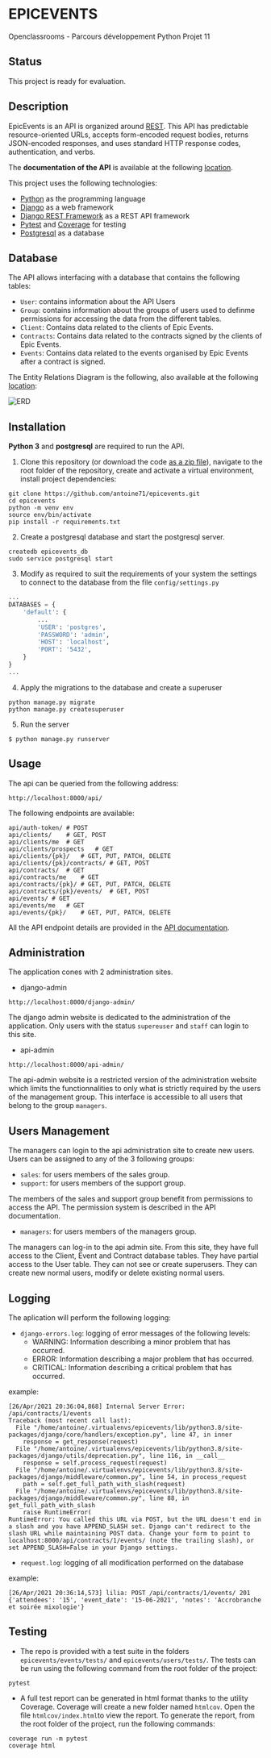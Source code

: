 # EPICEVENTS

Openclassrooms - Parcours développement Python Projet 11

## Status

This project is ready for evaluation.

## Description

EpicEvents is an API is organized around  [REST](https://fr.wikipedia.org/wiki/Representational_state_transfer). This API has predictable resource-oriented URLs, accepts form-encoded request bodies, returns JSON-encoded responses, and uses standard HTTP response codes, authentication, and verbs.

The **documentation of the API** is available at the following [location](https://documenter.getpostman.com/view/14947762/TzJu9x5r).

This project uses the following technologies:

* [Python](https://www.python.org) as the programming language
* [Django](https://www.djangoproject.com/) as a web framework
* [Django REST Framework](https://www.django-rest-framework.org/) as a REST API framework
* [Pytest](https://pytest.org) and [Coverage](https://pypi.org/project/coverage/) for testing
* [Postgresql](https://www.postgresql.org/) as a database

## Database

The API allows interfacing with a database that contains the following tables:

* `User`: contains information about the API Users
* `Group`: contains information about the groups of users used to definme permissions for accessing the data from the different tables.
* `Client`: Contains data related to the clients of Epic Events.
* `Contracts`: Contains data related to the contracts signed by the clients of Epic Events.
* `Events`: Contains data related to the events organised by Epic Events after a contract is signed.

The Entity Relations Diagram is the following, also available at the following [location](https://viewer.diagrams.net/?highlight=0000ff&edit=_blank&layers=1&nav=1&title=ERD.drawio#R7Z1bc6M4Fsc%2Fjat2H5LiYhz7MfGlp3e7a1Od3t3ZeUmpjWLTA4gFObH7048EAmwLOxAMEjJVmWkjsMD6H%2F10O0cMzKm3%2FRSCYP0V2dAdGJq9HZizgWHoY2tI%2FqEpuyRlMjSThFXo2OyiPOHJ%2BQVZosZSN44No4MLMUIudoLDxCXyfbjEB2kgDNHb4WUvyD28awBWkEt4WgKXT%2F2vY%2BN1kjq2tDz9N%2Bis1umddY2d8UB6MUuI1sBGbwdJcIsXyMfsER9h6AEf%2Bpic%2BQrCP2E4sOZrjOkvvR8YC%2FL3Qq%2B%2BXSG0ciEInOh2iTySvIzIJYsX4DkuLea9jB5YRuR25nxgTkOEcPLJ206hS7VKZUieaXHibFYOIc23xBfM2VwP3ubz2Wf%2Fd7j5w37Sf%2FznhuXyCtwNK99%2FR8nTkfLBu7TQSVEF9CMGP2jSQ4RBiJltmBpJIGpj4Pjkq%2BZMj49dFwSRE1%2BepKwd1%2F4CdmiD04zSo4cXZwvtb4lp0GuJlXwhmdFDmjkt5Cf2MPQ0cJ2VTz4vyS%2Bnd3wIYUSe5QuIMLuCL5v0h8IQw%2B1eEiurTxB5EIc7cgk7e2OmFs8qSnb8lpudYbK09Z7JGWOWCJgdrbLMc3nIB6ZQBbUMTq2TSpHfjh3gfiNVEPirWLRDTWjB2iEKvoNwBTFLCJBDi3T%2BCpNKEJe%2B47pT5CIqrY98mhNGATvpwpf0uz8QxsT4mYKsOLJM46KwHsgfKZypdmsNLPK4U3Ks58fkj14e4inyIxwSg6J5QKLrG6TaFuh61qrfFzvVtqS0ZlPKmpyyj%2F%2Bspm1MW5BrW1k27Ui241qHSHG%2BuDEw145tQ7%2B8HkZpPfYEaLX8h1z5bwgHn8l3xIqQoi659iEKwNLxV1%2BSb46OVLLaUml7utZobapmdYKHx5p2gIcj0Twc1VT24hUR2k6aX00YWqXFEAXDu0IY%2BsCDcb9Xm65BuHCga%2F9Nt7S%2Fy07IVqSShYjjnojNEHEimogTdYk4Li2GKCKmQ7%2B90g9AFL2h0OaQaIxVRmJ5rWRBos7PcfRMvAgTdUM0FPW6MyISU1Evr4cwLPLTFtADjjuYGoN7clNtTo9iLiqMxApCycJEg%2B%2Fi90y8DBMt0Uw06o4BJGZiZrfyMtHgO%2BovThjh5yscP1eQSxYymnxPvyfjZcg4Fk1Gs%2B5IQGIyZnYrLxlNvrPugj0wxp3Gq2FjBcEEsPEfv34ZIwwXN6b1%2F8%2Bzn1v8%2BrgscBbo0XgRNBplXQsak1aNcfRZq5UCjIVPyI%2Bineg5wuDlJekvPiDkQuArNI6uKZQsQOS9BnogXgaIQ9FA5F0LFqIdckog8dBnp1y1G5YWRxQfeWeAVYg2QRdR2KxA0gyi%2BRZt6jqx%2F%2BsJya7IsfTIrXRYNGFoFal115hc3WjHxPuVZnZdy7G0UNzGtOUbMpU8S02pWq%2FiR%2BSbr2UMw%2BvyLq2g1JlmzGhVuX6VrCkuFjmYtstFhVfJTPlXycwqq2SGpfRE8EUWyVoFYzo678F4cTAW%2BZm2Csahwotkmd3KC8YhPxN%2FsEh2PVysIJYsXBzXddLuuXiKi4W%2Bpq2CcVK30ZMYjJnhygvGCd8uJb6mMRSvwtG0gkqyEHHCN2c9ES9ExNITx42Jy0%2FzK0PEzHAlJiI%2FbR%2Bs41KjROQ6i0p7U1WQSxo09tHrjaGxyNW0XTQqHMA%2BkT%2BCfcLP3Hvoh%2BNeJxsvEsbeLhv7OPam2Fjoa9ouGxUOZZ90IZadn8ggZRo%2Fsa2qw2ldsWQBo671TviNkbHI6bRVMupa3ekSidGYm67MbOSnNJbIC4C%2F21uB4aI4NaX7j1WEk4eT3fBp7CQn78Rzsu7cidSclN%2BnUdf4%2BQ0bYPi8DCHIupEz8vG740HV%2B5FVFJMHkL1zY1OANDXxgFTYvTE3XZkByU9yxIDcBPY1ArKDPo51Fzd7Pp7ko%2FComCE%2FOlAgvPO8HcsLyyHfm4%2BAC6PnOPhv2YVAGQFqSQNKfihAiEKAsuzDPfdhV3WWsbnXiAy70fUXH%2B%2BZmXZ34j2HfMdfpXjPofxd%2FyHf818yHnagIbtgxGcFrWRpy6y%2B098UGYVHfFp1VwQknhKx5O%2FkW3wnPwjRT1KkxTujqr2mVkEwAWws3qWsD25qio1tBn0WbzGkRmzTebuVgo3Fxc879USEPeq6Y9UVSpb%2Bol6wvU4PxctAUXzEp16wdU8XsfiO6UrBxRPPyM9UAQ9t6A%2BjYFy4CGCFsFhbKFm4aPV9xcawKDzsc6RGZ%2FG84coLxRHfWQzAzqMbytkb%2BEzdC3LvAtXhWEEvWdioF7xMsIfjheAoPPBTr%2F26QYnpmJuuvHjUC94JeMWuqRUUkweQ%2FSpMU4AUH%2F2p6wqvw%2BSmKzMg%2BTmrK3ZNraCYLIC06k5L9Xw8yUfhMaAWP%2BWlqmuqVV4eYavWvDtVZzZvFyCTLIQc8WOAmGUnJbsih9Sj94%2FoZYOVmvNHHXWjvy%2FeHzUz6%2B74o4743r5K%2Fqgj%2Bfv7I767f53%2BqBW0kqYd63v6TZFRuD%2FqqG4UhsTzICP5e%2FYjvmcPMIa%2BDWn3jE6BfCYVYwVD1WdAKmglDRZ794KmsCj8%2FSPp5jJKYlF%2B74K7gm32X2PfgqvyK6iglCxQ1PWeik1RUQJfVENhLuamKy8YdYMno49w2ln8Drfqe6JWkEkaKpr8VHBPxQtRUbgrql7wpnF1qGiWV0Schz4%2Fv0s3THXhtW0mXUUtaeBo9HBsDI7iXVENleFodACOBg%2FHK3ZFraCYPIDs4zubAqQErqiGyvGdRgfiOw1%2BDeyKXVErKCYLIMf9AnVjfBTuijq%2BHlfUsfwL1mN%2BwXoTwbADPjwCRJKFj7pRYiN2aK9gWhakBBy8%2BwZdgB3kz%2FMzSYklnqk6%2BckPa%2By5rBZA374Pw7iA599%2BwRB9R1%2BBvxswf9b8nAd8%2B1%2BxxOQ%2B4e73tFLRg%2F%2FRg1srPZxt90%2FOduzo58YL2FOMkjuzo%2FHg0Hs2O144tMiSrLYOpvfUbzXNYMfJbcfsKL8rPdjtHTzCkPQBYrdY9lg2y%2FmsX2yENuESnlGIyYHTNufUdenOvFSssnzIfGv3bS1LDGORX%2BHB8xZZILvHI220ctu%2BuWN4Tl09U1fLNIvkp7Nv5XbMZ5Q2NCyj4bGjb1I2XEZxhch%2BeJ06UmLhsq06wgiYWeqBlVrnrVRElfq44aczt%2B9afur%2FL43lH7uwG9qRwZa1%2FOxFHSwj6zijpi0%2FbXfas%2Fy8BXi%2FadCr2XFaZ7QKdebj5pvuLvuu%2BY5kA%2Ffw7sh8jQ%2Bar3GUkTlp23xL7HXQg7siuKWx05vxkXmlDUFVO9XfyedyZlq4r2DBfiufQrQJOFO9wmCwm5Fx1AQWeToVjXP147byYrth1t5BRcFwsPOGXSscrNWdTgs2Z%2BloONh505ViGqn4EflF4RWlYQfmkT4WC1ZXqDNTSUWtb3PC9W%2B0bQqLRbFg7VZKNd5ne95uJWYiv4pV%2BE4CS5V3EtQVShYmmlLNrh%2BcOz8a%2FNgwdX%2FGe388WXoG%2FGxbKM%2FA0zyakbbSGPbKU9um%2Fk5ODY89h3x%2Fdx44S9bEGtr942fy%2Fxvy3zw2TfIhtU56euaAVQg8zqZJ%2FcSHRkoaTPQnPGJLAW64USWt7c4SuPfshEeoEdeIt7WD4RMBDL3nWwiCeMi68W3ql5F3nBObNiyuI32BwWkWjXh6%2BDIqaiiOJ9RK8IYchgjhffXJT15%2FRTakV%2FwF):

![ERD](ERD.png)

## Installation

**Python 3** and **postgresql** are required to run the API.

1. Clone this repository (or download the code [as a zip file](https://github.com/antoine71/epicevents/archive/main.zip)), navigate to the root folder of the repository, create and activate a virtual environment, install project dependencies:

```shell
git clone https://github.com/antoine71/epicevents.git
cd epicevents
python -m venv env
source env/bin/activate
pip install -r requirements.txt
```

2. Create a postgresql database and start the postgresql server.

```shell
createdb epicevents_db
sudo service postgresql start
```

3. Modify as required to suit the requirements of your system the settings to connect to the database from the file `config/settings.py`

```python
...
DATABASES = {
    'default': {
        ...
        'USER': 'postgres',
        'PASSWORD': 'admin',
        'HOST': 'localhost',
        'PORT': '5432',
    }
}
...
```

4. Apply the migrations to the database and create a superuser

```shell
python manage.py migrate
python manage.py createsuperuser
```

5. Run the server

```shell
$ python manage.py runserver
```

## Usage

The api can be queried from the following address:

```
http://localhost:8000/api/
```

The following endpoints are available:

```
api/auth-token/ # POST
api/clients/	# GET, POST
api/clients/me	# GET
api/clients/prospects	# GET
api/clients/{pk}/	# GET, PUT, PATCH, DELETE
api/clients/{pk}/contracts/	# GET, POST
api/contracts/	# GET
api/contracts/me	# GET
api/contracts/{pk}/	# GET, PUT, PATCH, DELETE
api/contracts/{pk}/events/	# GET, POST
api/events/	# GET
api/events/me	# GET
api/events/{pk}/	# GET, PUT, PATCH, DELETE
```

All the API endpoint details are provided in the [API documentation](https://documenter.getpostman.com/view/14947762/TzJu9x5r).

## Administration

The application cones with 2 administration sites.

* django-admin

```
http://localhost:8000/django-admin/
```

The django admin website is dedicated to the administration of the application.
Only users with the status `supereuser` and `staff` can login to this site.


* api-admin

```
http://localhost:8000/api-admin/
```

The api-admin website is a restricted version of the administration website which limits the functionnalities to only what is strictly required by the users of the management group.
This interface is accessible to all users that belong to the group `managers`.

## Users Management

The managers can login to the api administration site to create new users. Users can be assigned to any of the 3 following groups:

* `sales`: for users members of the sales group.
* `support`: for users members of the support group.

The members of the sales and support group benefit from permissions to access the API. The permission system is described in the API documentation.

* `managers`: for users members of the managers group.

The managers can log-in to the api admin site. From this site, they have full access to the Client, Event and Contract database tables. They have partial access to the User table. They can not see or create superusers. They can create new normal users, modify or delete existing normal users.

## Logging

The aplication will perform the following logging:

* `django-errors.log`: logging of error messages of the following levels:
    * WARNING: Information describing a minor problem that has occurred.
    * ERROR: Information describing a major problem that has occurred.
    * CRITICAL: Information describing a critical problem that has occurred.

example:
```
[26/Apr/2021 20:36:04,868] Internal Server Error: /api/contracts/1/events
Traceback (most recent call last):
  File "/home/antoine/.virtualenvs/epicevents/lib/python3.8/site-packages/django/core/handlers/exception.py", line 47, in inner
    response = get_response(request)
  File "/home/antoine/.virtualenvs/epicevents/lib/python3.8/site-packages/django/utils/deprecation.py", line 116, in __call__
    response = self.process_request(request)
  File "/home/antoine/.virtualenvs/epicevents/lib/python3.8/site-packages/django/middleware/common.py", line 54, in process_request
    path = self.get_full_path_with_slash(request)
  File "/home/antoine/.virtualenvs/epicevents/lib/python3.8/site-packages/django/middleware/common.py", line 88, in get_full_path_with_slash
    raise RuntimeError(
RuntimeError: You called this URL via POST, but the URL doesn't end in a slash and you have APPEND_SLASH set. Django can't redirect to the slash URL while maintaining POST data. Change your form to point to localhost:8000/api/contracts/1/events/ (note the trailing slash), or set APPEND_SLASH=False in your Django settings.
```

* `request.log`: logging of all modification performed on the database

example:
```
[26/Apr/2021 20:36:14,573] lilia: POST /api/contracts/1/events/ 201 {'attendees': '15', 'event_date': '15-06-2021', 'notes': 'Accrobranche et soirée mixologie'}
```

## Testing

* The repo is provided with a test suite in the folders `epicevents/events/tests/` and `epicevents/users/tests/`. The tests can be run using the following command from the root folder of the project:

```shell
pytest
```

* A full test report can be generated in html format thanks to the utility Coverage. Coverage will create a new folder named `htmlcov`. Open the file `htmlcov/index.html`to view the report. To generate the report, from the root folder of the project, run the following commands:

```shell
coverage run -m pytest
coverage html
```
